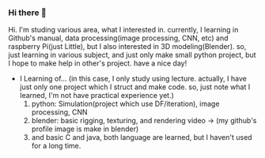 ### Hi there 👋
Hi. I'm studing various area, what I interested in.
currently, I learning in Github's manual, data processing(image processing, CNN, etc)  and raspberry Pi(just Little),
but I also interested in 3D modeling(Blender).
so, just learning in various subject, and just only make small python project,
but I hope to make help in other's project.
have a nice day!

- I Learning of...
   (in this case, I only study using lecture. actually, I have just only one project which I struct and make code.
    so, just note what I learned, I'm not have practical experience yet.)
   1. python: Simulation(project which use DF/iteration), image processing, CNN
   2. blender: basic rigging, texturing, and rendering video -> (my github's profile image is make in blender)
   3. and basic C and java, both language are learned, but I haven't used for a long time.


<!--
**kevin7827/kevin7827** is a ✨ _special_ ✨ repository because its `README.md` (this file) appears on your GitHub profile.

Here are some ideas to get you started:

- 🔭 I’m currently working on ...
- 🌱 I’m currently learning ...
- 👯 I’m looking to collaborate on ...
- 🤔 I’m looking for help with ...
- 💬 Ask me about ...
- 📫 How to reach me: ...
- 😄 Pronouns: ...
- ⚡ Fun fact: ...
-->

